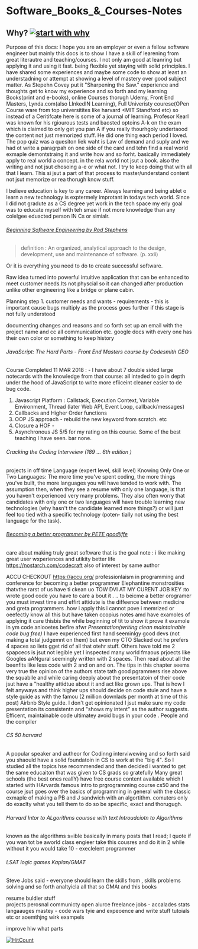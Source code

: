 # Software_Books_&_Courses-Notes
## Why? [![start with why](https://img.shields.io/badge/start%20with-why%3F-brightgreen.svg?style=flat)](http://www.ted.com/talks/simon_sinek_how_great_leaders_inspire_action)
Purpose of this docs: I hope you are an employer or even a fellow software engineer but mainly this docs is to show I have a skill of learening from great literautre and teaching/courses. I not only am good at leanring but applying it and using it fast. being flexible yet staying with solid principles.  I have shared some experiences and maybe some code to show at least an understadning or attempt at showing a level of mastery over good subject matter.  As Stepehn Covey put it "Sharpening the Saw."
experience and thoughts get to know my experience and so forth and my learning Books(print and e-books), online Courses thorugh Udemy, Front End Masters, Lynda.com(also LInkedIN Learning), Full Univeristy courese(OPen Course ware from top universitites like harvard <MIT Standford etc) so instead of a Ceritifcate here is some of a journal of learning. 
Profesor Kearl was known for his rgiourous tests and baosted optoins A-k on the exam which is claimed to only get you pan A if you really thourhgoly undertaood the content not just memorized stuff.  He did one thing each period I loved. The pop quiz was a quesiton liek waht is Law of demand and suply and we had ot write a paragrpah on one side of the card and tehn find a real world exmaple demontstraing it and write how and so forht. basically immediately apply to real world a concept. in the rela world not jsut a book.  also the writing and not jsut chosoing a-e or what not. I try to keep doing that with all that I learn. This si jsut a part of that process to master/understand content not jsut memorize or rea thorugh know stuff. 

I believe education is key to any career. Always learning and being ablet o learn a new technology is exptermely improtant in todays tech world. Since I did not gradute as a CS degree yet work in the tech space my erly goal was to educate myself with teh smae if not more knowledge than any colelgee eduacted person IN Cs or simialr. 



###### [Beginning Software Engineering by Rod Stephens](http://onlinelibrary.wiley.com/book/10.1002/9781119209515)
>definition : An organized, analytical approach to the design, development, use and maintenance of software. (p. xxii)

Or it is everything you need to do to create successful software. 

Raw idea turned into powerful intuitive application that can be enhanced to meet customer needs.Its not physcial so it can changed after production unlike other engineering like a bridge or plane cabin.

Planning 
step 1. customer needs and wants - requirements - this is important cause bugs multiply as the process goes further if this stage is not fully understood 

documenting changes and reasons and so forth set up an email with the project name and cc all communication etc.  google docs with every one has their own color or something to keep history

###### JavaScript: The Hard Parts - Front End Masters course by Codesmith CEO
Course Completed 11 MAR 2018 :  -  I have about 7 double sided large notecards with the knowledge from that course:
all inteded to go in depth under the hood of JavaScript to write more efiiceint cleaner easier to de bug code. 
1. Javascript Platform : Callstack, Execution Context, Variable Environment, Thread (later Web API, Event Loop, callback/messages) 
2. Callbacks and Higher Order functions 
3. OOP JS approach - rebuild the new keyword from scratch.  etc
4. Closure a HOF -
5. Asynchronous JS 
5/5 for my rating on this course. Some of the best teaching I have seen. bar none. 


###### Cracking the Coding Interveiew (189 ... 6th edition )
projects in off time
Language (expert level, skill level)
Knowing Only One or Two Languages: The more time you've spent coding, the more things you've
built, the more languages you will have tended to work with. The assumption then, when they see a
resume with only one language, is that you haven't experienced very many problems. They also often
worry that candidates with only one or two languages will have trouble learning new technologies (why
hasn't the candidate learned more things?) or will just feel too tied with a specific technology (poten-
tially not using the best language for the task).


###### [Becoming a better programmer by PETE goodliffe](http://shop.oreilly.com/product/0636920033929.do)
care about making truly great software  that is the goal 
note : i like making great user wxperiences and utikity better life 
https://nostarch.com/codecraft   also of interest by same author 

ACCU CHECKOUT https://accu.org/ professionlaism in programming and conference for becoming a better programmer
Elephantine monstrosities thatvthe rarst of us have ti ckean uo  TOW DVI AT MY CURENT JOB
KEY :to wrote good code you have to care a bout it . .. to beicme a better orogramer you must invest time and effirt 
attidute  is the diffeence between medicire and greta programmers .how i apply this  i cannot pove i memrized or oeefectly know all this but have taken ccopius notes amd have examoles of applying it 
care thisbis the while beginning of tit  to show it prove it  examole in ym code aniooetes befire afwr 
*Presentation(writing clean maintainable code bug free)*
I have experienced first hand seeminlgy good devs (not making a total judgemnt on them) but even my CTO Slacked out he prefers 4 spaces so liets gget rid of all that otehr stuff.  Others have told me 2 spapcecs is jsut not legible yet I inspected many world fmaous prjoects like Googles aANgural seemingly written with 2 spaces.  Then read about all the beenfits like less code with 2 and on and on.  The tips in this chapter seems very true the opinion of the authors state tath good pgrammers rise above the squablle and while caring deeply about the presentatoin of their code jsut have a "healthy attidtue about it and act like grown ups. That is how I felt anyways and think higher ups should decide on code stule and have a style guide as with the famou (2 million downlads per month at time of this post) Airbnb Style guide.  I don't get opinionated I jsut make sure my code presentation its consistentn and "shows my intent" as the author suggests. Efficent, maintainable code ultimatey avoid bugs in your code . People and the compiler  

 ###### CS 50  harvard 
 A popular speaker and autheor for Codinng interviwewing and so forth said you shaould have a solid foundatoin in CS to work at the "big 4".  So I studied all the topics hse recommended and then decided i wanted to get the same educaiton that was given to CS grads so gratefully Many great schools (the best ones reallY) have free course content available which I started with HArvards famous intro to prgrogramming course cs50 and the course jsut goes over the basics of programming in general with the classic exmaple of making a PB and J sandwich with an algortithm.  comuters only do exaclty what you tell them to do so be specific, exact and thorugugh. 
 
###### Harvard Intor to ALgorithms coursse with text Introudciotn to Algorithms
known as the algorithms s=ible basically in many posts that I read; I quote if you wan tot be aworld class engieer take this cousres and do it in 2 while without it you would take 10 - execlelent programmer


###### LSAT logic games Kaplan/GMAT 
Steve Jobs said - everyone should learn  the skills from , skills problems solving and so forth analtyicla all that so GMAt and this books 

resume  buldier stuff  
projects   perosnal communicty open aiurce  freelance 
jobs - accalades stats
langaauges mastey - code wars tyie and expeoence and write stuff tutoials etc or aoemthjng wirk exampels 

improve hiw what parts 


[![HitCount](http://hits.dwyl.io/murffious/Software_Books-Notes.svg)](http://hits.dwyl.io/murffious/Software_Books-Notes)
